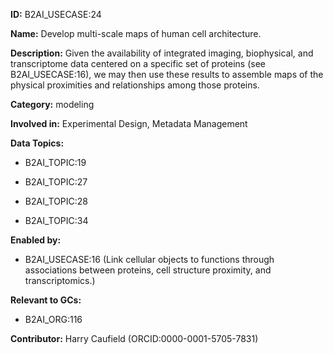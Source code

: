 **ID:** B2AI_USECASE:24

**Name:** Develop multi-scale maps of human cell architecture.

**Description:** Given the availability of integrated imaging, biophysical, and transcriptome data centered on a specific set of proteins (see B2AI_USECASE:16), we may then use these results to assemble maps of the physical proximities and relationships among those proteins.

**Category:** modeling

**Involved in:** Experimental Design, Metadata Management

**Data Topics:**

- B2AI_TOPIC:19

- B2AI_TOPIC:27

- B2AI_TOPIC:28

- B2AI_TOPIC:34

**Enabled by:**

- B2AI_USECASE:16 (Link cellular objects to functions through associations between proteins, cell structure proximity, and transcriptomics.)

**Relevant to GCs:**

- B2AI_ORG:116

**Contributor:** Harry Caufield
 (ORCID:0000-0001-5705-7831)

